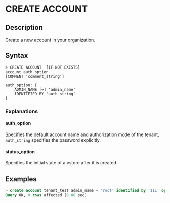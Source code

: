 # **CREATE ACCOUNT**

## **Description**

Create a new account in your organization.

## **Syntax**

```
> CREATE ACCOUNT  [IF NOT EXISTS]
account auth_option
[COMMENT 'comment_string']

auth_option: {
    ADMIN_NAME [=] 'admin_name'
    IDENTIFIED BY 'auth_string'
}

```

### Explanations

#### auth_option

Specifies the default account name and authorization mode of the tenant, `auth_string` specifies the password explicitly.

#### status_option

Specifies the initial state of a vstore after it is created.

## **Examples**

```sql
> create account tenant_test admin_name = 'root' identified by '111' open comment 'tenant_test';
Query OK, 0 rows affected (0.08 sec)
```
